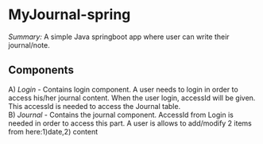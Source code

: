# MyJournal-spring
<i>Summary:</i> A simple Java springboot app where user can write their journal/note.

## Components
A) <i>Login</i> - Contains login component. A user needs to login in order to access his/her journal content. When the user login, accessId will be given. This accessId is needed to access the Journal table. <br/>
B) <i>Journal</i> - Contains the journal component. AccessId from Login is needed in order to access this part. A user is allows to add/modify 2 items from here:1)date,2) content <br/> 
